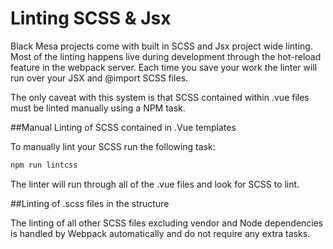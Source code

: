 # Linting SCSS & Jsx

Black Mesa projects come with built in SCSS and Jsx project wide linting. Most of the linting happens live during development through the hot-reload feature in the webpack server. Each time you save your work the linter will run over your JSX and @import SCSS files.

The only caveat with this system is that SCSS contained within .vue files must be linted manually using a NPM task.

##Manual Linting of SCSS contained in .Vue templates

To manually lint your SCSS run the following task:

```bash
npm run lintcss
```

The linter will run through all of the .vue files and look for SCSS to lint. 

##Linting of .scss files in the structure

The linting of all other SCSS files excluding vendor and Node dependencies is handled by Webpack automatically and do not require any extra tasks.

